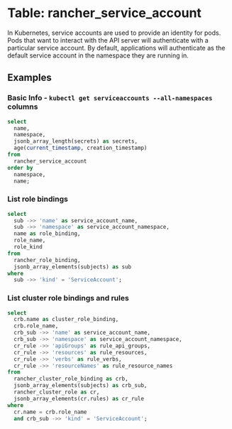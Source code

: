 # Table: rancher_service_account

In Kubernetes, service accounts are used to provide an identity for pods. Pods that want to interact with the API server will authenticate with a particular service account. By default, applications will authenticate as the default service account in the namespace they are running in.

## Examples

### Basic Info - `kubectl get serviceaccounts --all-namespaces` columns

```sql
select
  name,
  namespace,
  jsonb_array_length(secrets) as secrets,
  age(current_timestamp, creation_timestamp)
from
  rancher_service_account
order by
  namespace,
  name;
```

### List role bindings

```sql
select
  sub ->> 'name' as service_account_name,
  sub ->> 'namespace' as service_account_namespace,
  name as role_binding,
  role_name,
  role_kind
from
  rancher_role_binding,
  jsonb_array_elements(subjects) as sub
where
  sub ->> 'kind' = 'ServiceAccount';
```

### List cluster role bindings and rules

```sql
select
  crb.name as cluster_role_binding,
  crb.role_name,
  crb_sub ->> 'name' as service_account_name,
  crb_sub ->> 'namespace' as service_account_namespace,
  cr_rule ->> 'apiGroups' as rule_api_groups,
  cr_rule ->> 'resources' as rule_resources,
  cr_rule ->> 'verbs' as rule_verbs,
  cr_rule ->> 'resourceNames' as rule_resource_names
from
  rancher_cluster_role_binding as crb,
  jsonb_array_elements(subjects) as crb_sub,
  rancher_cluster_role as cr,
  jsonb_array_elements(cr.rules) as cr_rule
where
  cr.name = crb.role_name
  and crb_sub ->> 'kind' = 'ServiceAccount';
```
